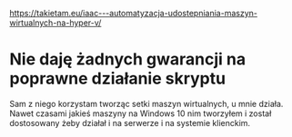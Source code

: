 https://takietam.eu/iaac---automatyzacja-udostepniania-maszyn-wirtualnych-na-hyper-v/

# Nie daję żadnych gwarancji na poprawne działanie skryptu
Sam z niego korzystam tworząc setki maszyn wirtualnych, u mnie działa.
Nawet czasami jakieś maszyny na Windows 10 nim tworzyłem i został dostosowany żeby działał i na serwerze i na systemie klienckim.
